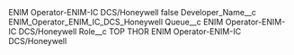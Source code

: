 <?xml version="1.0" encoding="UTF-8"?>
<CustomMetadata xmlns="http://soap.sforce.com/2006/04/metadata" xmlns:xsi="http://www.w3.org/2001/XMLSchema-instance" xmlns:xsd="http://www.w3.org/2001/XMLSchema">
    <label>ENIM Operator-ENIM-IC DCS/Honeywell</label>
    <protected>false</protected>
    <values>
        <field>Developer_Name__c</field>
        <value xsi:type="xsd:string">ENIM_Operator_ENIM_IC_DCS_Honeywell</value>
    </values>
    <values>
        <field>Queue__c</field>
        <value xsi:type="xsd:string">ENIM Operator-ENIM-IC DCS/Honeywell</value>
    </values>
    <values>
        <field>Role__c</field>
        <value xsi:type="xsd:string">TOP THOR ENIM Operator-ENIM-IC DCS/Honeywell</value>
    </values>
</CustomMetadata>
